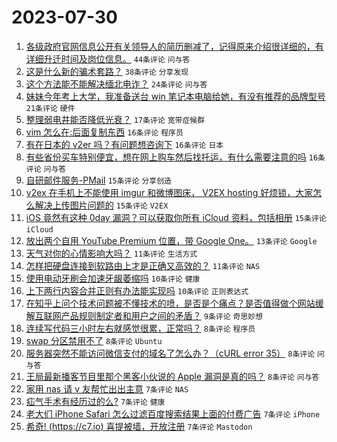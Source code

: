 # 2023-07-30

1. [各级政府官网信息公开有关领导人的简历删减了，记得原来介绍很详细的，有详细升迁时间及岗位信息。](https://www.v2ex.com/t/960919) `44条评论` `问与答`
1. [这是什么新的骗术套路？](https://www.v2ex.com/t/960909) `38条评论` `分享发现`
1. [这个方法能不能解决缅北电诈？](https://www.v2ex.com/t/960901) `24条评论` `问与答`
1. [妹妹今年考上大学，我准备送台 win 笔记本电脑给她，有没有推荐的品牌型号](https://www.v2ex.com/t/960951) `21条评论` `硬件`
1. [整理弱电井能否降低光衰？](https://www.v2ex.com/t/960927) `17条评论` `宽带症候群`
1. [vim 怎么在:后面复制东西](https://www.v2ex.com/t/960935) `16条评论` `程序员`
1. [有在日本的 v2er 吗？有问题想咨询下](https://www.v2ex.com/t/960918) `16条评论` `日本`
1. [有些省份买车特别便宜，想在网上购车然后找托运，有什么需要注意的吗](https://www.v2ex.com/t/960903) `16条评论` `问与答`
1. [自研邮件服务-PMail](https://www.v2ex.com/t/960934) `15条评论` `分享创造`
1. [v2ex 在手机上不能使用 imgur 和微博图床， V2EX hosting 好烦锁，大家怎么解决上传图片问题的](https://www.v2ex.com/t/960913) `15条评论` `V2EX`
1. [iOS 竟然有这种 0day 漏洞？可以获取你所有 iCloud 资料，包括相册](https://www.v2ex.com/t/960926) `15条评论` `iCloud`
1. [放出两个自用 YouTube Premium 位置，带 Google One。](https://www.v2ex.com/t/960925) `13条评论` `Google`
1. [天气对你的心情影响大吗？](https://www.v2ex.com/t/960956) `11条评论` `生活方式`
1. [怎样把硬盘连接到软路由上才是正确又高效的？](https://www.v2ex.com/t/960902) `11条评论` `NAS`
1. [使用电动牙刷会加速牙龈萎缩吗](https://www.v2ex.com/t/960933) `10条评论` `健康`
1. [上下两行内容合并正则有办法能实现吗](https://www.v2ex.com/t/960914) `10条评论` `正则表达式`
1. [在知乎上问个技术问题被不懂技术的喷，是否是个痛点？是否值得做个网站缓解互联网产品规则制定者和用户之间的矛盾？](https://www.v2ex.com/t/960912) `9条评论` `奇思妙想`
1. [连续写代码三小时左右就感觉很累，正常吗？](https://www.v2ex.com/t/960969) `8条评论` `程序员`
1. [swap 分区禁用不了](https://www.v2ex.com/t/960954) `8条评论` `Ubuntu`
1. [服务器突然不能访问微信支付的域名了怎么办？（cURL error 35）](https://www.v2ex.com/t/960910) `8条评论` `问与答`
1. [王局最新播客节目里那个黑客小伙说的 Apple 漏洞是真的吗？](https://www.v2ex.com/t/960940) `8条评论` `问与答`
1. [家用 nas 请 v 友帮忙出出主意](https://www.v2ex.com/t/960952) `7条评论` `NAS`
1. [疝气手术有经历过的么?](https://www.v2ex.com/t/960915) `7条评论` `健康`
1. [老大们 iPhone Safari 怎么过滤百度搜索结果上面的付费广告](https://www.v2ex.com/t/960908) `7条评论` `iPhone`
1. [希奇! (https://c7.io) 喜提被墙，开放注册](https://www.v2ex.com/t/960906) `7条评论` `Mastodon`
